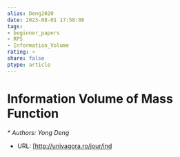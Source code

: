 ```yaml
---
alias: Deng2020
date: 2023-08-01 17:58:06
tags: 
- beginner_papers
- RPS
- Information_Volume
rating: ⭐
share: false
ptype: article
---
```


# Information Volume of Mass Function
<cite>* Authors: Yong Deng</cite>
* URL: [http://univagora.ro/jour/ind